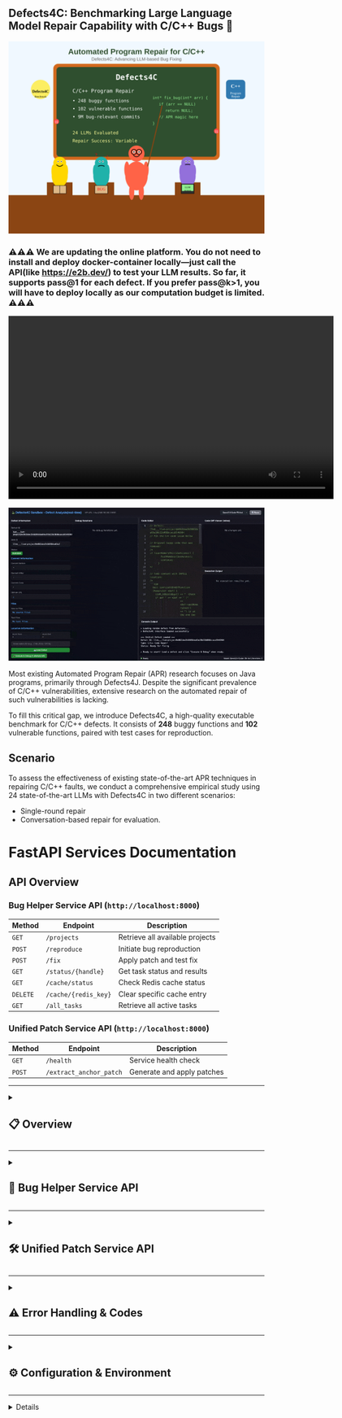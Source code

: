 ## Defects4C: Benchmarking Large Language Model Repair Capability with C/C++ Bugs 👋

![Project Illustration](project_manner.svg)

### ⚠️⚠️⚠️ We are updating the online platform. You do not need to install and deploy docker-container locally—just call the API(like https://e2b.dev/) to test your LLM results. So far, it supports pass@1 for each defect. If you prefer pass@k>1, you will have to deploy locally as our computation budget is limited. ⚠️⚠️⚠️

<video width="640" height="360" controls>
  <source src="assets/videos/record-video.webm" type="video/webm">
  Your browser does not support the video tag.
</video>

![preview](assets/videos/record-video.gif)


Most existing Automated Program Repair (APR) research focuses on Java programs, primarily through Defects4J. Despite the significant prevalence of C/C++ vulnerabilities, extensive research on the automated repair of such vulnerabilities is lacking.

To fill this critical gap, we introduce Defects4C, a high-quality executable benchmark for C/C++ defects. It consists of **248** buggy functions and **102** vulnerable functions, paired with test cases for reproduction.




## Scenario

To assess the effectiveness of existing state-of-the-art APR techniques in repairing C/C++ faults, we conduct a comprehensive empirical study using 24 state-of-the-art LLMs with Defects4C in two different scenarios:

  - Single-round repair
  - Conversation-based repair for evaluation. 


# FastAPI Services Documentation

## API Overview

### Bug Helper Service API (`http://localhost:8000`)
| Method | Endpoint | Description |
|--------|----------|-------------|
| `GET` | `/projects` | Retrieve all available projects |
| `POST` | `/reproduce` | Initiate bug reproduction |
| `POST` | `/fix` | Apply patch and test fix |
| `GET` | `/status/{handle}` | Get task status and results |
| `GET` | `/cache/status` | Check Redis cache status |
| `DELETE` | `/cache/{redis_key}` | Clear specific cache entry |
| `GET` | `/all_tasks` | Retrieve all active tasks |

### Unified Patch Service API (`http://localhost:8000`)
| Method | Endpoint | Description |
|--------|----------|-------------|
| `GET` | `/health` | Service health check |
| `POST` | `/extract_anchor_patch` | Generate and apply patches |

---

<details>
<summary><h2>📋 Overview</h2></summary>

This document covers two complementary FastAPI services designed for comprehensive software bug workflows:

1. **Bug Helper Service** - Bug reproduction and fixing service with Redis caching
2. **Unified Patch Service** - Advanced patch generation and application service

Both services provide REST APIs for managing complete software bug workflows, from initial reproduction through patch generation and application.

</details>

---

<details>
<summary><h2>🔧 Bug Helper Service API</h2></summary>

The Bug Helper Service is a FastAPI-based service for reproducing and fixing software bugs with Redis-based caching support for improved performance and reliability.

**Base URL:** `http://localhost:8000`  
**Version:** 1.0.0

### Core Endpoints

<details>
<summary><h3>GET /projects</h3></summary>

```python
def get_projects():
    """
    Retrieve all available projects for bug reproduction.
    
    Returns:
        dict: Dictionary containing list of available project names
    
    Raises:
        HTTPException: 500 if projects cannot be loaded
    """
```

**Description:**
Retrieves a list of all available projects that can be used for bug reproduction and fixing. This endpoint requires no authentication and provides the foundation for other operations by listing valid project names.

**Input Parameters:**
- None required

**Output Format:**
- Type: `dict`
- Structure: `{"projects": List[str]}`

**Example:**

```bash
# Request
GET /projects
```

```json
{
  "projects": [
    "libxml2",
    "openssl", 
    "curl",
    "nginx",
    "apache"
  ]
}
```

</details>

<details>
<summary><h3>POST /reproduce</h3></summary>

```python
def reproduce_bug(bug_id: str, is_force_cleanup: bool = True):
    """
    Initiate bug reproduction for a specific bug ID.
    
    Args:
        bug_id (str): Bug identifier in format "project@commit_sha"
        is_force_cleanup (bool, optional): Force cleanup before reproduction. Defaults to True.
    
    Returns:
        dict: Dictionary containing task handle for status tracking
        
    Raises:
        HTTPException: 400 if bug_id format is invalid
        HTTPException: 404 if project not found
        HTTPException: 500 if reproduction fails to start
    """
```

**Description:**
Initiates bug reproduction for a specific bug ID. This endpoint queues a background task to reproduce the bug environment and run tests. The bug reproduction process includes environment setup, dependency installation, and test execution.

**Input Parameters:**
- `bug_id` (str, required): Bug identifier following "project@commit_sha" format
- `is_force_cleanup` (bool, optional): Whether to force cleanup before reproduction (default: true)

**Output Format:**
- Type: `dict`
- Structure: `{"handle": str}`

**Example:**

```bash
# Request
POST /reproduce
Content-Type: application/json
```

```json
{
  "bug_id": "libxml2@a1b2c3d4e5f6789012345678901234567890abcd",
  "is_force_cleanup": true
}
```

```json
{
  "handle": "abc123def456789012345678901234567890uvwx"
}
```

</details>

<details>
<summary><h3>POST /fix</h3></summary>

```python
def fix_bug(bug_id: str, patch_path: str):
    """
    Apply a patch to fix a bug and test the fix.
    
    Args:
        bug_id (str): Bug identifier in format "project@commit_sha"
        patch_path (str): File system path to the patch file
    
    Returns:
        dict: Dictionary containing task handle and Redis key for status tracking
        
    Raises:
        HTTPException: 400 if bug_id format is invalid or patch_path doesn't exist
        HTTPException: 500 if patch application fails
    """
```

**Description:**
Applies a patch to fix a bug and tests the fix. This endpoint uses Redis caching to avoid redundant processing of the same patch. Results are cached based on the combination of bug_id and patch_path, making subsequent requests with identical parameters return immediately.

**Input Parameters:**
- `bug_id` (str, required): Bug identifier in "project@commit_sha" format
- `patch_path` (str, required): File system path to the patch file

**Output Format:**
- Type: `dict`
- Structure: `{"handle": str, "redis_key": str}`

**Example:**

```bash
# Request
POST /fix
Content-Type: application/json
```

```json
{
  "bug_id": "openssl@f1e2d3c4b5a6789012345678901234567890cdef",
  "patch_path": "/patches/openssl_security_fix_20241215.patch"
}
```

```json
{
  "handle": "cGF0Y2hfZjFlMmQzYzRiNWE2XzEyMzQ1Njc4LmxvZw==",
  "redis_key": "patch_f1e2d3c4b5a6_12345678.log"
}
```

</details>

<details>
<summary><h3>GET /status/{handle}</h3></summary>

```python
def get_task_status(handle: str):
    """
    Retrieve current status and results of a task.
    
    Args:
        handle (str): Task handle from /reproduce or /fix response
    
    Returns:
        dict: Task status information varying by operation type
        
    Raises:
        HTTPException: 404 if handle not found
        HTTPException: 500 if status retrieval fails
    """
```

**Description:**
Retrieves the current status and results of a task identified by its handle. Works for both reproduce and fix operations. The response format varies depending on the operation type and current status.

**Input Parameters:**
- `handle` (str, path parameter, required): Task handle from /reproduce or /fix response

**Output Format:**
- Type: `dict`
- Structure varies by operation type:
  - **Reproduce operations:** `{"bug_id": str, "sha": str, "status": str, "log_file": str, "result": dict}`
  - **Fix operations:** `{"bug_id": str, "status": str, "return_code": int, "fix_log": str, "fix_msg": str, "fix_status": str, "cached": bool}`

**Example:**

```bash
# Request
GET /status/cGF0Y2hfZjFlMmQzYzRiNWE2XzEyMzQ1Njc4LmxvZw==
```

```json
{
  "bug_id": "openssl@f1e2d3c4b5a6789012345678901234567890cdef",
  "sha": "f1e2d3c4b5a6789012345678901234567890cdef",
  "status": "completed",
  "return_code": 0,
  "fix_log": "Building project...\nApplying patch...\nRunning tests...\nAll tests passed.",
  "fix_msg": "Patch applied successfully",
  "fix_status": "All tests passed",
  "cached": false,
  "patch": "/patches/openssl_security_fix_20241215.patch",
  "redis_key": "patch_f1e2d3c4b5a6_12345678.log"
}
```

</details>

### Management Endpoints

<details>
<summary><h3>GET /cache/status</h3></summary>

```python
def get_cache_status():
    """
    Get Redis cache connection status and information.
    
    Returns:
        dict: Cache status information including connection state and Redis info
        
    Raises:
        HTTPException: 500 if cache status check fails
    """
```

**Description:**
Provides information about the Redis cache connection and status. Useful for monitoring and debugging cache-related issues. Returns connection state and Redis server information when available.

**Input Parameters:**
- None required

**Output Format:**
- Type: `dict`
- Structure: `{"redis_connected": bool, "redis_info": dict|null}`

**Example:**

```bash
# Request
GET /cache/status
```

```json
{
  "redis_connected": true,
  "redis_info": {
    "redis_version": "6.2.6",
    "used_memory": "2097152",
    "connected_clients": "3",
    "uptime_in_seconds": "7200",
    "total_commands_processed": "156"
  }
}
```

</details>

<details>
<summary><h3>DELETE /cache/{redis_key}</h3></summary>

```python
def clear_cache_entry(redis_key: str):
    """
    Remove a specific cache entry from Redis.
    
    Args:
        redis_key (str): Redis key to delete (from /fix response)
    
    Returns:
        dict: Deletion status and key information
        
    Raises:
        HTTPException: 404 if Redis key not found
        HTTPException: 500 if Redis not connected or deletion fails
    """
```

**Description:**
Removes a specific cache entry from Redis. This forces the next request with the same parameters to recalculate the result. Use with caution as this will trigger full recomputation on subsequent requests.

**Input Parameters:**
- `redis_key` (str, path parameter, required): Redis key to delete (obtained from /fix response)

**Output Format:**
- Type: `dict`
- Structure: `{"deleted": bool, "key": str}`

**Example:**

```bash
# Request
DELETE /cache/patch_f1e2d3c4b5a6_12345678.log
```

```json
{
  "deleted": true,
  "key": "patch_f1e2d3c4b5a6_12345678.log"
}
```

</details>

<details>
<summary><h3>GET /all_tasks</h3></summary>

```python
def get_all_tasks():
    """
    Retrieve all active tasks from memory and Redis.
    
    Returns:
        dict: All active tasks keyed by handle
        
    Raises:
        HTTPException: 500 if task retrieval fails
    """
```

**Description:**
Retrieves all active tasks from both in-memory storage (reproduce operations) and Redis (fix operations). Useful for monitoring and debugging. Each task object contains the same fields as returned by `/status/{handle}`.

**Input Parameters:**
- None required

**Output Format:**
- Type: `dict`
- Structure: `{handle: task_object, ...}`

**Example:**

```bash
# Request
GET /all_tasks
```

```json
{
  "abc123def456": {
    "bug_id": "libxml2@a1b2c3d4e5f6789012345678901234567890abcd",
    "sha": "a1b2c3d4e5f6789012345678901234567890abcd",
    "status": "completed",
    "log_file": "/logs/a1b2c3d4e5f6_reproduce_abc123def456.log",
    "result": {
      "log_file": "/logs/a1b2c3d4e5f6_reproduce_abc123def456.log",
      "return_code": 0
    }
  },
  "xyz789uvw012": {
    "bug_id": "openssl@f1e2d3c4b5a6789012345678901234567890cdef",
    "status": "running",
    "patch": "/patches/openssl_security_fix_20241215.patch",
    "cached": false
  }
}
```

</details>

</details>

---

<details>
<summary><h2>🛠️ Unified Patch Service API</h2></summary>

The Unified Patch Service provides advanced patch generation and application capabilities with support for multiple patch formats, strategies, and intelligent code extraction from LLM responses.

**Base URL:** `http://localhost:8000`  
**Version:** 1.0.0

### Core Endpoints

<details>
<summary><h3>GET /health</h3></summary>

```python
def health_check():
    """
    Health check endpoint for service monitoring.
    
    Returns:
        dict: Service health status and version information
    """
```

**Description:**
Health check endpoint to verify service availability and provide basic service information. Returns service status for monitoring and load balancing purposes.

**Input Parameters:**
- None required

**Output Format:**
- Type: `dict`
- Structure: `{"status": str, "service": str, "version": str}`

**Example:**

```bash
# Request
GET /health
```

```json
{
  "status": "healthy",
  "service": "Patch Service",
  "version": "1.0.0"
}
```

</details>

<details>
<summary><h3>POST /extract_anchor_patch</h3></summary>

```python
def write_patch(bug_id: str, llm_response: str, method: str = "prefix", generate_diff: bool = True, persist_flag: bool = False):
    """
    Generate and apply patches using various strategies.
    
    Args:
        bug_id (str): Bug identifier in format "project@commit_sha"
        llm_response (str): LLM-generated patch content (inline code or unified diff)
        method (str, optional): Patch application method. Defaults to "prefix".
        generate_diff (bool, optional): Whether to generate diff files. Defaults to True.
        persist_flag (bool, optional): Whether to save files persistently. Defaults to False.
    
    Returns:
        WritePatchResponse: Comprehensive patch generation results
        
    Raises:
        HTTPException: 400 for various validation and processing errors
    """
```

**Description:**
Core endpoint for processing LLM responses and generating patches. Supports multiple patch application methods including direct replacement, unified diff application, and prefix-based patching. The service automatically detects the input format and selects appropriate processing strategies. This endpoint extracts code from markdown responses, applies the patch using the specified method, and generates both the patched file and a git diff.

**Input Parameters:**

| Field | Type | Required | Default | Description |
|-------|------|----------|---------|-------------|
| `bug_id` | `string` | ✅ Yes | - | Bug identifier in format "project@sha" |
| `llm_response` | `string` | ✅ Yes | - | LLM response containing code or diff |
| `method` | `string` | ❌ No | `"prefix"` | Patch application method |
| `generate_diff` | `boolean` | ❌ No | `true` | Whether to generate git diff patch file |
| `persist_flag` | `boolean` | ❌ No | `false` | Save files persistently vs temporary files |

**Patch Methods:**
- **`diff`**: Apply unified diff format patches
- **`inline`**: Extract code from markdown and apply directly
- **`inline+meta`**: Apply unified diff with metadata context
- **`direct`**: Direct replacement of function body
- **`prefix`**: Prefix-based replacement with context

**Output Format:**
- Type: `WritePatchResponse`
- Structure: Complex object with patch results, file paths, and metadata

**Response Fields:**

| Field | Type | Description |
|-------|------|-------------|
| `success` | `boolean` | Whether patch operation succeeded |
| `md5_hash` | `string` | MD5 hash of patch content |
| `patch_content` | `string` | Generated git diff content |
| `bug_id` | `string` | Original bug identifier |
| `sha` | `string` | Git commit SHA |
| `fix_p` | `string` | Path to generated fix file |
| `fix_p_diff` | `string` | Path to generated patch file |
| `func_start_byte` | `integer` | Start byte position of modified function |
| `func_end_byte` | `integer` | End byte position of modified function |
| `content` | `string` | Raw patch content applied |
| `error` | `string` | Error message (if success=false) |
| `error_code` | `string` | Structured error code (if success=false) |

**Example:**

```bash
# Request
POST /extract_anchor_patch
Content-Type: application/json
```

```json
{
  "bug_id": "libxml2@a1b2c3d4e5f6789012345678901234567890abcd",
  "llm_response": "```cpp\nint validateInput(const char* input) {\n    if (!input || strlen(input) == 0) {\n        return 0;\n    }\n    \n    // Additional validation logic\n    for (size_t i = 0; i < strlen(input); i++) {\n        if (!isalnum(input[i]) && input[i] != '_') {\n            return 0;\n        }\n    }\n    \n    return 1;\n}\n```",
  "method": "direct",
  "generate_diff": true,
  "persist_flag": false
}
```

**Success Response:**
```json
{
  "success": true,
  "md5_hash": "5d41402abc4b2a76b9719d911017c592",
  "patch_content": "diff --git a/src/validation.cpp b/src/validation.cpp\nindex 1234567..abcdefg 100644\n--- a/src/validation.cpp\n+++ b/src/validation.cpp\n@@ -15,8 +15,18 @@ int validateInput(const char* input) {\n-    return input != NULL;\n+    if (!input || strlen(input) == 0) {\n+        return 0;\n+    }\n+    \n+    // Additional validation logic\n+    for (size_t i = 0; i < strlen(input); i++) {\n+        if (!isalnum(input[i]) && input[i] != '_') {\n+            return 0;\n+        }\n+    }\n+    \n+    return 1;\n }",
  "bug_id": "libxml2@a1b2c3d4e5f6789012345678901234567890abcd",
  "sha": "a1b2c3d4e5f6789012345678901234567890abcd",
  "fix_p": "/tmp/patches/tmp_xyz123.cpp",
  "fix_p_diff": "/tmp/patches/tmp_xyz123.patch",
  "func_start_byte": 450,
  "func_end_byte": 485,
  "content": "int validateInput(const char* input) {\n    if (!input || strlen(input) == 0) {\n        return 0;\n    }\n    \n    // Additional validation logic\n    for (size_t i = 0; i < strlen(input); i++) {\n        if (!isalnum(input[i]) && input[i] != '_') {\n            return 0;\n        }\n    }\n    \n    return 1;\n}\n"
}
```

**Error Response:**
```json
{
  "success": false,
  "error": "Bug ID libxml2@invalid not found in guidance data",
  "error_code": "err_bug_id_not_in_guidance",
  "md5_hash": null,
  "patch_content": null,
  "bug_id": null,
  "sha": null,
  "fix_p": null,
  "fix_p_diff": null,
  "func_start_byte": null,
  "func_end_byte": null,
  "content": null
}
```

</details>

</details>

---

<details>
<summary><h2>⚠️ Error Handling & Codes</h2></summary>

Both services implement comprehensive error handling with structured error responses for better debugging and integration.

### Bug Helper Service Error Codes

- **400**: Invalid input parameters
  - Invalid bug_id format
  - Missing or invalid patch_path
- **404**: Resource not found
  - Handle not found
  - Redis key not found
  - Project not found
- **500**: Internal server errors
  - Redis connection issues
  - Process execution failures
  - Task management errors

### Unified Patch Service Error Codes

| Error Code | Description |
|------------|-------------|
| `err_extract_code_fail` | Failed to extract code from markdown |
| `err_invalid_bug_id_format` | Bug ID format is invalid (should be "project@sha") |
| `err_guidance_not_loaded` | Guidance data not loaded at startup |
| `err_bug_id_not_in_guidance` | Bug ID not found in guidance database |
| `err_record_not_found` | Metadata record not found |
| `err_src_content_not_cached` | Source file content not available in cache |
| `err_context_mismatch_byte_range` | Patch context doesn't match source file |
| `err_no_patch_content_identified` | Unable to identify patch content |
| `err_patch_file_creation_failed` | Failed to create patch file |

### Error Response Format

**Bug Helper Service:**
```json
{
  "detail": "Error message describing the issue"
}
```

**Unified Patch Service:**
```json
{
  "detail": {
    "error_code": "err_invalid_bug_id_format",
    "message": "bug_id must be 'project@sha', got: invalid_format"
  }
}
```

</details>

---

<details>
<summary><h2>⚙️ Configuration & Environment</h2></summary>

### Bug Helper Service Configuration

Environment variables and settings:
- Redis connection parameters
- Task timeout settings
- Logging configuration
- Project directory paths

### Unified Patch Service Configuration

| Variable | Default | Description |
|----------|---------|-------------|
| `SRC_DIR` | `/src` | Source directory for input data |
| `SRC_OUT` | `/out` | Output directory for results |
| `META_DIR` | `/src/projects` | Metadata directory |
| `PATCH_OUTPUT_DIR` | `/patches/` | Persistent patch output directory |
| `PATCH_OUTPUT_BEFORE_DIR` | `/tmp/patches_before` | Temporary patch directory |

### Data Loading (Patch Service)

The service loads several data sources at startup:

1. **Metadata**: Bug information from JSON files in `/src/projects/**`
2. **Guidance**: CSV file with function locations and metadata
3. **Source Content**: Source file contents from JSONL format
4. **Prompt Content**: LLM prompt templates with infill markers

</details>

---

<details>
